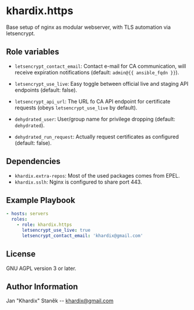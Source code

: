 # khardix.https

Base setup of nginx as modular webserver, with TLS automation via letsencrypt.

## Role variables

-   `letsencrypt_contact_email`: Contact e-mail for CA communication,
    will receive expiration notifications (default: `admin@{{ ansible_fqdn }}`).

-   `letsencrypt_use_live`: Easy toggle between official live and staging
    API endpoints (default: false).

-   `letsencrypt_api_url`: The URL fo CA API endpoint for certificate requests
    (obeys `letsencrypt_use_live` by default).

-   `dehydrated_user`: User/group name for privilege dropping (default: `dehydrated`).

-   `dehydrated_run_request`: Actually request certificates as configured (default: false).

## Dependencies

-   `khardix.extra-repos`: Most of the used packages comes from EPEL.
-   `khardix.sslh`: Nginx is configured to share port 443.

## Example Playbook

```yaml
- hosts: servers
  roles:
    - role: khardix.https
      letsencrypt_use_live: true
      letsencrypt_contact_email: 'khardix@gmail.com'
```

## License

GNU AGPL version 3 or later.

## Author Information

Jan "Khardix" Staněk -- <khardix@gmail.com>
